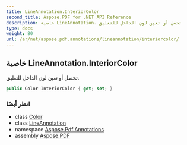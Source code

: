 ```yaml
---
title: LineAnnotation.InteriorColor
second_title: Aspose.PDF for .NET API Reference
description: خاصية LineAnnotation. تحصل أو تعين لون الداخل للتعليق
type: docs
weight: 80
url: /ar/net/aspose.pdf.annotations/lineannotation/interiorcolor/
---
```

## خاصية LineAnnotation.InteriorColor

تحصل أو تعين لون الداخل للتعليق.

```csharp
public Color InteriorColor { get; set; }
```

### انظر أيضًا

* class [Color](../../../aspose.pdf/color/)
* class [LineAnnotation](../)
* namespace [Aspose.Pdf.Annotations](../../../aspose.pdf.annotations/)
* assembly [Aspose.PDF](../../../)